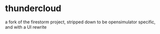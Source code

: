 # thundercloud
a fork of the firestorm project, stripped down to be opensimulator specific, and with a UI rewrite 
